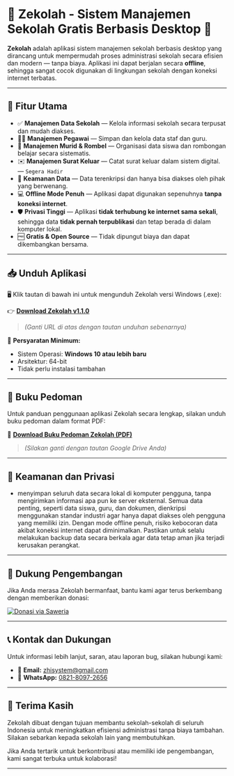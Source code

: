 # 🌟 Zekolah - Sistem Manajemen Sekolah Gratis Berbasis Desktop 🌟

**Zekolah** adalah aplikasi sistem manajemen sekolah berbasis desktop yang dirancang untuk mempermudah proses administrasi sekolah secara efisien dan modern — tanpa biaya. Aplikasi ini dapat berjalan secara **offline**, sehingga sangat cocok digunakan di lingkungan sekolah dengan koneksi internet terbatas.

---

## 🎯 Fitur Utama

- ✅ **Manajemen Data Sekolah** — Kelola informasi sekolah secara terpusat dan mudah diakses.
- 👨‍🏫 **Manajemen Pegawai** — Simpan dan kelola data staf dan guru.
- 🧒 **Manajemen Murid & Rombel** — Organisasi data siswa dan rombongan belajar secara sistematis.
- ✉️ **Manajemen Surat Keluar** — Catat surat keluar dalam sistem digital. — `Segera Hadir`
- 🔐 **Keamanan Data** — Data terenkripsi dan hanya bisa diakses oleh pihak yang berwenang.
- 💻 **Offline Mode Penuh** — Aplikasi dapat digunakan sepenuhnya **tanpa koneksi internet**.
- 🛡️ **Privasi Tinggi** — Aplikasi **tidak terhubung ke internet sama sekali**, sehingga data **tidak pernah terpublikasi** dan tetap berada di dalam komputer lokal.
- 🆓 **Gratis & Open Source** — Tidak dipungut biaya dan dapat dikembangkan bersama.

---

## 📥 Unduh Aplikasi

🖥️ Klik tautan di bawah ini untuk mengunduh Zekolah versi Windows (.exe):

👉 [**Download Zekolah v1.1.0**](https://drive.google.com/file/d/1sy8oonXRQ3Y7zWRIhF16PkedcWxJ5N2Z/view?usp=drive_link)

> _(Ganti URL di atas dengan tautan unduhan sebenarnya)_

📌 **Persyaratan Minimum:**

- Sistem Operasi: **Windows 10 atau lebih baru**
- Arsitektur: 64-bit
- Tidak perlu instalasi tambahan

---

## 📘 Buku Pedoman

Untuk panduan penggunaan aplikasi Zekolah secara lengkap, silakan unduh buku pedoman dalam format PDF:

📄 [**Download Buku Pedoman Zekolah (PDF)**](https://drive.google.com/file/d/1sy8oonXRQ3Y7zWRIhF16PkedcWxJ5N2Z/view?usp=sharing)

> _(Silakan ganti dengan tautan Google Drive Anda)_

---

## 🔐 Keamanan dan Privasi

- menyimpan seluruh data secara lokal di komputer pengguna, tanpa mengirimkan informasi apa pun ke server eksternal. Semua data penting, seperti data siswa, guru, dan dokumen, dienkripsi menggunakan standar industri agar hanya dapat diakses oleh pengguna yang memiliki izin. Dengan mode offline penuh, risiko kebocoran data akibat koneksi internet dapat diminimalkan. Pastikan untuk selalu melakukan backup data secara berkala agar data tetap aman jika terjadi kerusakan perangkat.

---

## 💖 Dukung Pengembangan

Jika Anda merasa Zekolah bermanfaat, bantu kami agar terus berkembang dengan memberikan donasi:

[![Donasi via Saweria](https://img.shields.io/badge/Donasi-Saweria-orange?style=for-the-badge&logo=buymeacoffee)](https://saweria.co/zhisys)

---

## 📞 Kontak dan Dukungan

Untuk informasi lebih lanjut, saran, atau laporan bug, silakan hubungi kami:

- 📧 **Email:** [zhisystem@gmail.com](mailto:zhisystem@gmail.com)
- 📱 **WhatsApp:** [0821-8097-2656](https://wa.me/6282180972656)

---

## 🙌 Terima Kasih

Zekolah dibuat dengan tujuan membantu sekolah-sekolah di seluruh Indonesia untuk meningkatkan efisiensi administrasi tanpa biaya tambahan. Silakan sebarkan kepada sekolah lain yang membutuhkan.

Jika Anda tertarik untuk berkontribusi atau memiliki ide pengembangan, kami sangat terbuka untuk kolaborasi!

---
